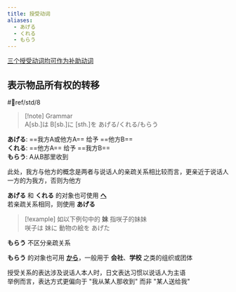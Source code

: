 ```yaml
---
title: 授受动词
aliases:
  - あげる
  - くれる
  - もらう
---
```

[三个授受动词均可作为补助动词](../6.subsidiary_verb/て+授受动词.md)  

## 表示物品所有权的转移  

 #📖ref/std/8  

> [!note] Grammar  
> A[sb.]は B[sb.]に [sth.]を あげる/くれる/もらう  

**あげる**: ==我方A或他方A== 给予 ==他方B==  
**くれる**: ==他方A== 给予 ==我方B==  
**もらう**: A从B那里收到  

此处，我方与他方的概念是两者与说话人的亲疏关系相比较而言，更亲近于说话人一方的为我方，否则为他方  

**あげる** 和 **くれる** 的对象也可使用 [**へ**](../4.particle/1.basic%20particle/へ.md#提示移动行为的方向)  
若亲疏关系相同，则使用 **あげる**  

> [!example] 如以下例句中的 **妹** 指咲子的妹妹  
> 咲子は 妹に 動物の絵を あげた  

**もらう** 不区分亲疏关系  

**もらう** 的对象也可用 [**から**](../4.particle/1.basic%20particle/から.md#用于提示もらう的间接宾语)，一般用于 **会社**、**学校** 之类的组织或团体  

授受关系的表达涉及说话人本人时，日文表达习惯以说话人为主语  
举例而言，表达方式更偏向于 "我从某人那收到" 而非 "某人送给我"  
